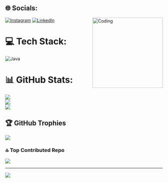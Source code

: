 
## 🌐 Socials:
<img align="right" alt="Coding" width="225" src="https://media.tenor.com/4uHiI_EyE94AAAAS/dance-hacker-dance.gif">

[![Instagram](https://img.shields.io/badge/Instagram-%23E4405F.svg?logo=Instagram&logoColor=white)](https://instagram.com/veyselkayhan) [![LinkedIn](https://img.shields.io/badge/LinkedIn-%230077B5.svg?logo=linkedin&logoColor=white)](https://linkedin.com/in/veysel-kayhan-5417a5bb/) 

# 💻 Tech Stack:
![Java](https://img.shields.io/badge/java-%23ED8B00.svg?style=for-the-badge&logo=java&logoColor=white)
# 📊 GitHub Stats:
![](https://github-readme-stats.vercel.app/api?username=veyselkayhan&theme=dark&hide_border=false&include_all_commits=true&count_private=true)<br/>
![](https://github-readme-streak-stats.herokuapp.com/?user=veyselkayhan&theme=dark&hide_border=false)<br/>
![](https://github-readme-stats.vercel.app/api/top-langs/?username=veyselkayhan&theme=dark&hide_border=false&include_all_commits=true&count_private=true&layout=compact)

## 🏆 GitHub Trophies
![](https://github-profile-trophy.vercel.app/?username=veyselkayhan&theme=dracula&no-frame=false&no-bg=true&margin-w=4)

### 🔝 Top Contributed Repo
![](https://github-contributor-stats.vercel.app/api?username=veyselkayhan&limit=5&theme=dracula&combine_all_yearly_contributions=true)

---
[![](https://visitcount.itsvg.in/api?id=veyselkayhan&icon=0&color=4)](https://visitcount.itsvg.in)

<!-- Proudly created with GPRM ( https://gprm.itsvg.in ) -->
